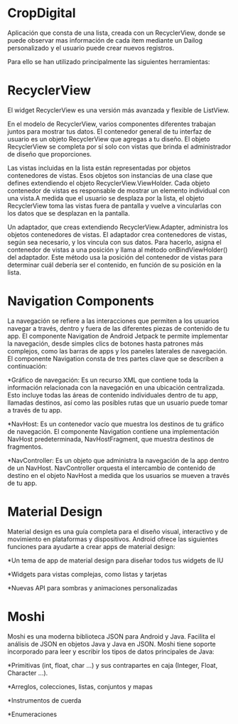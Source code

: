 # CropDigital

Aplicación que consta de una lista, creada con un RecyclerView, donde se puede observar mas información de cada item mediante un Dailog personalizado y el usuario puede crear nuevos registros.

Para ello se han utilizado principalmente las siguientes herramientas:

# RecyclerView
El widget RecyclerView es una versión más avanzada y flexible de ListView.

En el modelo de RecyclerView, varios componentes diferentes trabajan juntos para mostrar tus datos. El contenedor general de tu interfaz de usuario es un objeto RecyclerView que agregas a tu diseño. El objeto RecyclerView se completa por sí solo con vistas que brinda el administrador de diseño que proporciones.

Las vistas incluidas en la lista están representadas por objetos contenedores de vistas. Esos objetos son instancias de una clase que defines extendiendo el objeto RecyclerView.ViewHolder. Cada objeto contenedor de vistas es responsable de mostrar un elemento individual con una vista.A medida que el usuario se desplaza por la lista, el objeto RecyclerView toma las vistas fuera de pantalla y vuelve a vincularlas con los datos que se desplazan en la pantalla.

Un adaptador, que creas extendiendo RecyclerView.Adapter, administra los objetos contenedores de vistas. El adaptador crea contenedores de vistas, según sea necesario, y los vincula con sus datos. Para hacerlo, asigna el contenedor de vistas a una posición y llama al método onBindViewHolder() del adaptador. Este método usa la posición del contenedor de vistas para determinar cuál debería ser el contenido, en función de su posición en la lista.

# Navigation Components
La navegación se refiere a las interacciones que permiten a los usuarios navegar a través, dentro y fuera de las diferentes piezas de contenido de tu app. El componente Navigation de Android Jetpack te permite implementar la navegación, desde simples clics de botones hasta patrones más complejos, como las barras de apps y los paneles laterales de navegación.
El componente Navigation consta de tres partes clave que se describen a continuación:

  *Gráfico de navegación: Es un recurso XML que contiene toda la información relacionada con la navegación en una ubicación centralizada. Esto incluye todas las áreas de contenido individuales dentro de tu app, llamadas destinos, así como las posibles rutas que un usuario puede tomar a través de tu app.
  
  *NavHost: Es un contenedor vacío que muestra los destinos de tu gráfico de navegación. El componente Navigation contiene una implementación NavHost predeterminada, NavHostFragment, que muestra destinos de fragmentos.
  
  *NavController: Es un objeto que administra la navegación de la app dentro de un NavHost. NavController orquesta el intercambio de contenido de destino en el objeto NavHost a medida que los usuarios se mueven a través de tu app.

# Material Design
Material design es una guía completa para el diseño visual, interactivo y de movimiento en plataformas y dispositivos. Android ofrece las siguientes funciones para ayudarte a crear apps de material design:

  *Un tema de app de material design para diseñar todos tus widgets de IU
  
  *Widgets para vistas complejas, como listas y tarjetas
  
  *Nuevas API para sombras y animaciones personalizadas
  
# Moshi
Moshi es una moderna biblioteca JSON para Android y Java. Facilita el análisis de JSON en objetos Java y Java en JSON.
Moshi tiene soporte incorporado para leer y escribir los tipos de datos principales de Java:

  *Primitivas (int, float, char ...) y sus contrapartes en caja (Integer, Float, Character ...).
  
  *Arreglos, colecciones, listas, conjuntos y mapas
  
  *Instrumentos de cuerda
  
  *Enumeraciones

